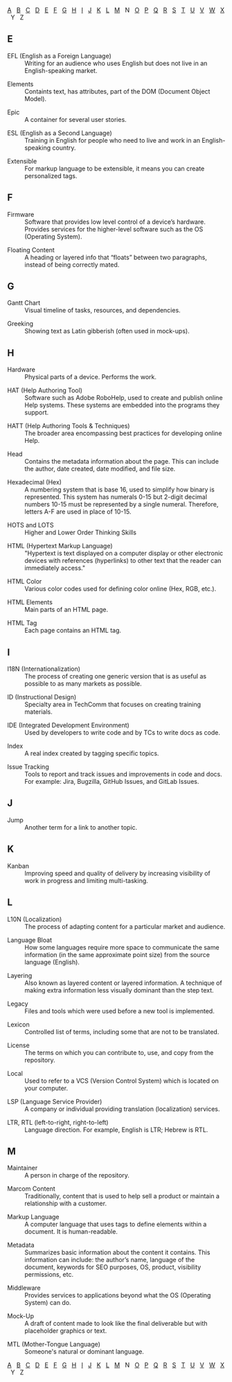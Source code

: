 [A](A-D.md#a) &nbsp; [B](A-D.md#b) &nbsp; [C](A-D.md#c) &nbsp; [D](A-D.md#d) &nbsp; [E](E-M.md#e) &nbsp; [F](E-M.md#f) &nbsp; [G](E-M.md#g) &nbsp; [H](E-M.md#h) &nbsp; [I](E-M.md#i) &nbsp; [J](E-M.md#j) &nbsp; [K](E-M.md#k) &nbsp; [L](E-M.md#l) &nbsp; [M](E-M.md#m) &nbsp;  N  &nbsp; [O](O-S.md#o) &nbsp; [P](O-S.md#p) &nbsp; [Q](O-S.md#q) &nbsp; [R](O-S.md#r) &nbsp; [S](O-S.md#s) &nbsp; [T](T-Z.md#t) &nbsp; [U](T-Z.md#u) &nbsp; [V](T-Z.md#v) &nbsp; [W](T-Z.md#w) &nbsp; [X](T-Z.md/#x) &nbsp; Y &nbsp;  Z 

## E

<dl>
   <dt>	EFL (English as a Foreign Language)	</dt>
   <dd>	Writing for an audience who uses English but does not live in an English-speaking market.	</dd>
</dl>
<dl>
   <dt>	Elements	</dt>
   <dd>	Containts text, has attributes, part of the DOM (Document Object Model).	</dd>
</dl>
<dl>
   <dt>	Epic	</dt>
   <dd>	A container for several user stories.	</dd>
</dl>
<dl> 
   <dt>	ESL (English as a Second Language)	</dt>
   <dd>	Training in English for people who need to live and work in an English-speaking country.	</dd>
</dl>
<dl>
   <dt>	Extensible	</dt>
   <dd>	For markup language to be extensible, it means you can create personalized tags.	</dd>
</dl>

## F

<dl>
    <dt>	Firmware	</dt>
   <dd>	Software that provides low level control of a device’s hardware. Provides services for the higher-level software such as the OS (Operating System).	</dd>
</dl>
<dl>  
   <dt>	Floating Content 	</dt>
   <dd>	A heading or layered info that “floats” between two paragraphs, instead of being correctly mated.	</dd>
</dl> 

## G

<dl>
   <dt>	Gantt Chart	</dt>
   <dd>	Visual timeline of tasks, resources, and dependencies.	</dd>
</dl>
<dl>
   <dt>	Greeking	</dt>
   <dd>	Showing text as Latin gibberish (often used in mock-ups).	</dd>
</dl>

## H

<dl>
   <dt>	Hardware	</dt>
   <dd>	Physical parts of a device. Performs the work.	</dd>
</dl>
<dl>
   <dt>	HAT (Help Authoring Tool)	</dt>
   <dd>	Software such as Adobe RoboHelp, used to create and publish online Help systems. These systems are embedded into the programs they support.	</dd>
</dl>
<dl>  
   <dt>	HATT (Help Authoring Tools & Techniques)	</dt>
   <dd>	The broader area encompassing best practices for developing online Help.	</dd>
</dl>
<dl>
   <dt>	Head	</dt>
   <dd>	Contains the metadata information about the page. This can include the author, date created, date modified, and file size.	</dd>
</dl>
<dl>
   <dt>	Hexadecimal (Hex)	</dt>
   <dd>	A numbering system that is base 16, used to simplify how binary is represented. This system has numerals 0-15 but 2-digit decimal numbers 10-15 must be represented by a single numeral. Therefore, letters A-F are used in place of 10-15. 	</dd>
</dl>
<dl>
   <dt>	HOTS and LOTS	</dt>
   <dd>	Higher and Lower Order Thinking Skills	</dd>
</dl>
<dl>
   <dt>	HTML (Hypertext Markup Language)	</dt>
   <dd>	"Hypertext is text displayed on a computer display or other electronic devices with references (hyperlinks) to other text that the reader can immediately access."</dd>
</dl>
<dl>
   <dt>	HTML Color 	</dt>
   <dd>	Various color codes used for defining color online (Hex, RGB, etc.).	</dd>
</dl>
<dl>
   <dt>	HTML Elements	</dt>
   <dd>	Main parts of an HTML page.	</dd>
</dl>
<dl>
   <dt>	HTML Tag	</dt>
   <dd>	Each page contains an HTML tag.	</dd>
</dl>

## I

<dl>
   <dt>	I18N (Internationalization)	</dt>
   <dd>	The process of creating one generic version that is as useful as possible to as many markets as possible.	</dd>
</dl>
<dl>  
   <dt>	ID (Instructional Design)	</dt>
   <dd>	Specialty area in TechComm that focuses on creating training materials.	</dd>
</dl>
<dl>
   <dt>	IDE (Integrated Development Environment)	</dt>
   <dd>	Used by developers to write code and by TCs to write docs as code.	</dd>
</dl>
<dl>
   <dt>	Index	</dt>
   <dd>	A real index created by tagging specific topics. 	</dd>
</dl>
<dl>
   <dt>	Issue Tracking	</dt>
   <dd>	Tools to report and track issues and improvements in code and docs. For example: Jira, Bugzilla, GitHub Issues, and GitLab Issues.	</dd>
</dl>

## J

<dl>
   <dt>	Jump	</dt>
   <dd>	Another term for a link to another topic.	</dd>
</dl>
<dl>
  
## K
  
<dl>  
   <dt>	Kanban	</dt>
   <dd>	Improving speed and quality of delivery by increasing visibility of work in progress and limiting multi-tasking.	</dd>
</dl>
  
## L
  
<dl>
   <dt>	L10N (Localization)	</dt>
   <dd>	The process of adapting content for a particular market and audience.	</dd>
</dl>
<dl>  
   <dt>	Language Bloat	</dt>
   <dd>	How some languages require more space to communicate the same information (in the same approximate point size) from the source language (English).	</dd>
</dl>
<dl>
   <dt>	Layering 	</dt>
   <dd>	Also known as layered content or layered information. A technique of making extra information less visually dominant than the step text.	</dd>
</dl>
<dl>
   <dt>	Legacy	</dt>
   <dd>	Files and tools which were used before a new tool is implemented.	</dd>
</dl>
<dl>
   <dt>	Lexicon	</dt>
   <dd>	Controlled list of terms, including some that are not to be translated.	</dd>
</dl>
<dl>
   <dt>	License	</dt>
   <dd>	The terms on which you can contribute to, use, and copy from the repository. 	</dd>
</dl>
<dl>
   <dt>	Local	</dt>
   <dd>	Used to refer to a VCS (Version Control System) which is located on your computer.	</dd>
</dl>
<dl>
   <dt>	LSP (Language Service Provider)	</dt>
   <dd>	A company or individual providing translation (localization) services.	</dd>
</dl>
<dl>
   <dt>	LTR, RTL (left-to-right, right-to-left)	</dt>
   <dd>	Language direction. For example, English is LTR; Hebrew is RTL.	</dd>
</dl>
  
## M
  
<dl>
   <dt>	Maintainer	</dt>
   <dd>	A person in charge of the repository. 	</dd>
</dl>
<dl>
   <dt>	Marcom Content	</dt>
   <dd>	Traditionally, content that is used to help sell a product or maintain a relationship with a customer.	</dd>
</dl>
<dl>
   <dt>	Markup Language	</dt>
   <dd>	A computer language that uses tags to define elements within a document. It is human-readable.	</dd>
</dl>
<dl>
   <dt>	Metadata	</dt>
   <dd>	Summarizes basic information about the content it contains. This information can include: the author’s name, language of the document, keywords for SEO purposes, OS, product, visibility permissions, etc.	</dd>
</dl>
<dl>
   <dt>	Middleware	</dt>
   <dd>	Provides services to applications beyond what the OS (Operating System) can do.	</dd>
</dl>
<dl>
   <dt>	Mock-Up	</dt>
   <dd>	A draft of content made to look like the final deliverable but with placeholder graphics or text.	</dd>
</dl>
<dl>
   <dt>	MTL (Mother-Tongue Language)	</dt>
   <dd>	Someone's natural or dominant language.	</dd>
 </dl>

[A](A-D.md#a) &nbsp; [B](A-D.md#b) &nbsp; [C](A-D.md#c) &nbsp; [D](A-D.md#d) &nbsp; [E](E-M.md#e) &nbsp; [F](E-M.md#f) &nbsp; [G](E-M.md#g) &nbsp; [H](E-M.md#h) &nbsp; [I](E-M.md#i) &nbsp; [J](E-M.md#j) &nbsp; [K](E-M.md#k) &nbsp; [L](E-M.md#l) &nbsp; [M](E-M.md#m) &nbsp;  N  &nbsp; [O](O-S.md#o) &nbsp; [P](O-S.md#p) &nbsp; [Q](O-S.md#q) &nbsp; [R](O-S.md#r) &nbsp; [S](O-S.md#s) &nbsp; [T](T-Z.md#t) &nbsp; [U](T-Z.md#u) &nbsp; [V](T-Z.md#v) &nbsp; [W](T-Z.md#w) &nbsp; [X](T-Z.md/#x) &nbsp; Y &nbsp;  Z 
